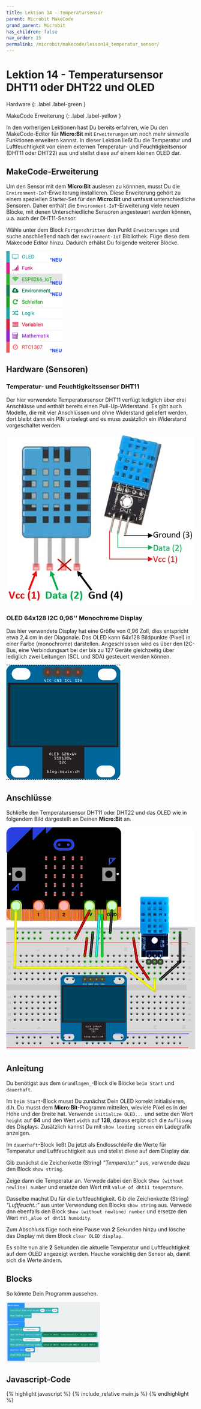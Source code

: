 ```yaml
---
title: Lektion 14 - Temperatursensor
parent: Microbit MakeCode
grand_parent: Microbit
has_children: false
nav_order: 15
permalink: /microbit/makecode/lesson14_temperatur_sensor/
---
```


# Lektion 14 - Temperatursensor DHT11 oder DHT22 und OLED

Hardware
{: .label .label-green }

MakeCode Erweiterung
{: .label .label-yellow }

In den vorherigen Lektionen hast Du bereits erfahren, wie Du den MakeCode-Editor für __Micro:Bit__ mit `Erweiterungen` um noch mehr sinnvolle Funktionen erweitern kannst. In dieser Lektion ließt Du die Temperatur und Luftfeuchtigkeit von einem externen Temperatur- und Feuchtigkeitsensor (DHT11 oder  DHT22) aus und stellst diese auf einem kleinen OLED dar.

## MakeCode-Erweiterung

Um den Sensor mit dem __Micro:Bit__ auslesen zu könnnen, musst Du die `Environment-IoT`-Erweiterung installieren. Diese Erweiterung gehört zu einem speziellen Starter-Set für den __Micro:Bit__ und umfasst unterschiedliche Sensoren. Daher enthält die `Environment-IoT`-Erweiterung viele neuen Blöcke, mit denen Unterschiedliche Sensoren angesteuert werden können, u.a. auch der DHT11-Sensor. 

Wähle  unter dem Block `Fortgeschritten` den Punkt `Erweiterungen` und suche anschließend nach der `Environment-IoT` Bibliothek. Füge diese dem Makecode Editor hinzu. Dadurch erhälst Du folgende weiterer Blöcke.

<img src="./environment-iot.png" width="150px"/>

## Hardware (Sensoren)

### Temperatur- und Feuchtigkeitssensor DHT11

Der hier verwendete Temperatursensor DHT11 verfügt lediglich über drei Anschlüsse und enthält bereits einen Pull-Up-Widerstand. Es gibt auch Modelle, die mit vier Anschlüssen und ohne Widerstand geliefert werden, dort bleibt dann ein PIN unbelegt und es muss zusätzlich ein Widerstand vorgeschaltet werden.

![DHT11](./dht11_pinout.jpg "DHT11")

### OLED 64x128 I2C 0,96'' Monochrome Display

Das hier verwendete Display hat eine Größe von 0,96 Zoll, dies entspricht etwa 2,4 cm in der Diagonale. Das OLED kann 64x128 Bildpunkte (Pixel) in einer Farbe (monochrome) darstellen. Angeschlossen wird es über den I2C-Bus, eine Verbindungsart bei der bis zu 127 Geräte gleichzeitig über lediglich zwei Leitungen (SCL und SDA) gesteuert werden können.

![OLED](./oled.png "OLED")

## Anschlüsse

Schließe  den Temperatursensor DHT11 oder DHT22 und das OLED wie in folgendem Bild dargestellt an Deinen __Micro:Bit__ an. 

![Wiring](./wiring.png "Wiring")

## Anleitung

Du benötigst aus dem `Grundlagen_`-Block die Blöcke `beim Start` und `dauerhaft`.

Im `beim Start`-Block musst Du zunächst Dein OLED korrekt initialisieren, d.h. Du musst dem __Micro:Bit__-Programm mitteilen, wieviele Pixel es in der Höhe und der Breite hat. Verwende  `initialize OLED...` und setze den Wert `height` auf __64__ und den Wert `width` auf __128__, daraus ergibt sich die `Auflösung` des Displays. Zusätzlich kannst Du mit `show loading screen` ein Ladegrafik anzeigen.

Im `dauerhaft`-Block ließt Du jetzt als Endlosschleife die Werte für Temperatur und Luftfeuchtigkeit aus und stellst diese auf dem Display dar.

Gib zunächst die Zeichenkette (String) _"Temperatur:"_ aus, verwende dazu den Block `show string`.

Zeige dann die Temperatur an. Verwede dabei den Block `Show (without newline) number` und ersetze den Wert mit `value of dht11 temperature`.

Dasselbe machst Du für die Luftfeuchtigkeit. Gib  die Zeichenkette (String) _"Luftfeucht.:"_ aus unter Verwendung des Blocks `show string` aus. Verwede dnn ebenfalls den Block `Show (without newline) number` und ersetze den Wert mit _`alue of dht11 humidity`.

Zum Abschluss füge noch eine Pause von __2__ Sekunden hinzu und lösche das Display mit dem Block `clear OLED display`.

Es sollte nun alle __2__ Sekunden die aktuelle Temperatur und Luftfeuchtigkeit auf dem OLED angezeigt werden. Hauche vorsichtig den Sensor ab, damit sich die Werte ändern.

## Blocks

So könnte Dein Programm aussehen.

<img src="./screenshot.png" width="250px"/>

## Javascript-Code

{% highlight javascript %}
    {% include_relative main.js %}
{% endhighlight %}
